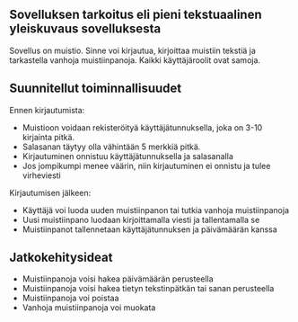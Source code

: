 ## Sovelluksen tarkoitus eli pieni tekstuaalinen yleiskuvaus sovelluksesta

Sovellus on muistio. Sinne voi kirjautua, kirjoittaa muistiin tekstiä ja tarkastella vanhoja muistiinpanoja.
Kaikki käyttäjäroolit ovat samoja.

## Suunnitellut toiminnallisuudet

Ennen kirjautumista:
- Muistioon voidaan rekisteröityä käyttäjätunnuksella, joka on 3-10 kirjainta pitkä.
- Salasanan täytyy olla vähintään 5 merkkiä pitkä.
- Kirjautuminen onnistuu käyttäjätunnuksella ja salasanalla
- Jos jompikumpi menee väärin, niin kirjautuminen ei onnistu ja tulee virheviesti

Kirjautumisen jälkeen:
- Käyttäjä voi luoda uuden muistiinpanon tai tutkia vanhoja muistiinpanoja
- Uusi muistiinpano luodaan kirjoittamalla viesti ja tallentamalla se
- Muistiinpanot tallennetaan käyttäjätunnuksen ja päivämäärän kanssa

## Jatkokehitysideat
- Muistiinpanoja voisi hakea päivämäärän perusteella
- Muistiinpanoja voisi hakea tietyn tekstinpätkän tai sanan perusteella
- Muistiinpanoja voi poistaa
- Vanhoja muistiinpanoja voi muokata
